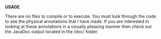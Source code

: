 **USAGE** 

There are no files to compile or to execute. You must look through the code to see the physical annotations that I have made. If you are interested in looking at these annotations in a visually pleasing manner then check out the JavaDoc output located in the /doc/ folder. 